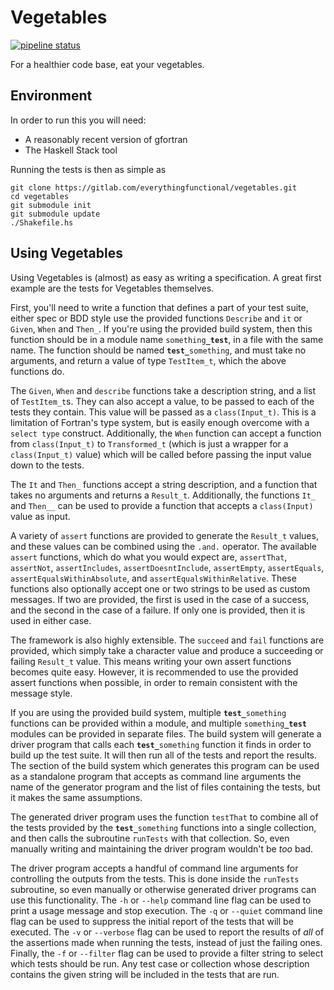Vegetables
==========

[![pipeline status](https://gitlab.com/everythingfunctional/vegetables/badges/master/pipeline.svg)](https://gitlab.com/everythingfunctional/vegetables/commits/master)

For a healthier code base, eat your vegetables.

## Environment

In order to run this you will need:
* A reasonably recent version of gfortran
* The Haskell Stack tool

Running the tests is then as simple as

```
git clone https://gitlab.com/everythingfunctional/vegetables.git
cd vegetables
git submodule init
git submodule update
./Shakefile.hs
```

Using Vegetables
----------------

Using Vegetables is (almost) as easy as writing a specification. A great first
example are the tests for Vegetables themselves.

First, you'll need to write a function that defines a part of your test suite,
either spec or BDD style use the provided functions `Describe` and `it` or
`Given`, `When` and `Then_`. If you're using the provided build system, then
this function should be in a module name `something`**`_test`**, in a file with the
same name. The function should be named **`test_`**`something`, and must take
no arguments, and return a value of type `TestItem_t`, which the above functions do.

The `Given`, `When` and `describe` functions take a description string, and a
list of `TestItem_t`s. They can also accept a value, to be passed to each of
the tests they contain. This value will be passed as a `class(Input_t)`. This is a
limitation of Fortran's type system, but is easily enough overcome with a
`select type` construct. Additionally, the `When` function can accept a function
from `class(Input_t)` to `Transformed_t` (which is just a wrapper for a `class(Input_t)` value)
which will be called before passing the input value down to the tests.

The `It` and `Then_` functions accept a string description, and a function that
takes no arguments and returns a `Result_t`. Additionally, the functions `It_`
and `Then__` can be used to provide a function that accepts a `class(Input)` value
as input.

A variety of `assert` functions are provided to generate the `Result_t` values,
and these values can be combined using the `.and.` operator. The available
`assert` functions, which do what you would expect are, `assertThat`, `assertNot`,
`assertIncludes`, `assertDoesntInclude`, `assertEmpty`, `assertEquals`,
`assertEqualsWithinAbsolute`, and `assertEqualsWithinRelative`. These functions
also optionally accept one or two strings to be used as custom messages. If two
are provided, the first is used in the case of a success, and the second in the
case of a failure. If only one is provided, then it is used in either case.

The framework is also highly extensible. The `succeed` and `fail` functions are
provided, which simply take a character value and produce a succeeding or failing
`Result_t` value. This means writing your own assert functions becomes quite
easy. However, it is recommended to use the provided assert functions when possible,
in order to remain consistent with the message style.

If you are using the provided build system, multiple **`test_`**`something` functions
can be provided within a module, and multiple `something`**`_test`** modules can be
provided in separate files. The build system will generate a driver program
that calls each **`test_`**`something` function it finds in order to build up the
test suite. It will then run all of the tests and report the results. The section
of the build system which generates this program can be used as a standalone
program that accepts as command line arguments the name of the generator program
and the list of files containing the tests, but it makes the same assumptions.

The generated driver program uses the function `testThat` to combine all of the
tests provided by the **`test_`**`something` functions into a single collection,
and then calls the subroutine `runTests` with that collection. So, even manually
writing and maintaining the driver program wouldn't be _too_ bad.

The driver program accepts a handful of command line arguments for controlling
the outputs from the tests. This is done inside the `runTests` subroutine, so
even manually or otherwise generated driver programs can use this functionality.
The `-h` or `--help` command line flag can be used to print a usage message
and stop execution.
The `-q` or `--quiet` command line flag can be used to suppress the initial
report of the tests that will be executed. The `-v` or `--verbose` flag can be
used to report the results of *all* of the assertions made when running the tests,
instead of just the failing ones. Finally, the `-f` or `--filter` flag can be
used to provide a filter string to select which tests should be run. Any test
case or collection whose description contains the given string will be included
in the tests that are run.
